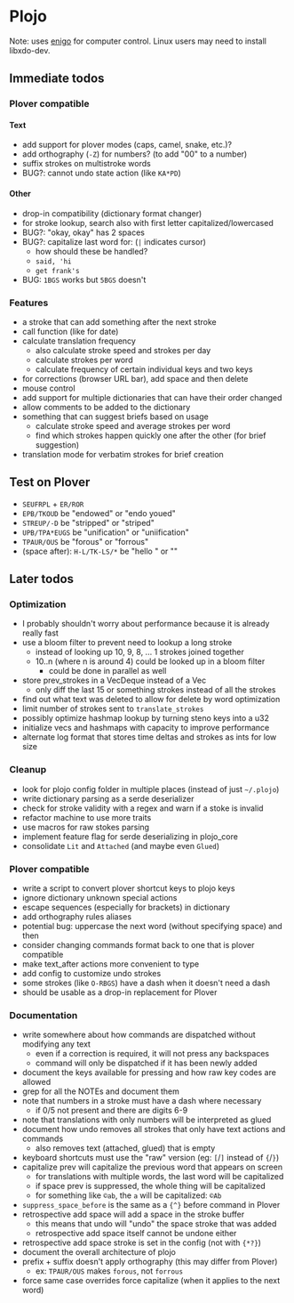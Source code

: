 # Plojo

Note: uses [enigo](https://crates.io/crates/enigo) for computer control. Linux
users may need to install libxdo-dev.

## Immediate todos

### Plover compatible

#### Text
- add support for plover modes (caps, camel, snake, etc.)?
- add orthography (`-Z`) for numbers? (to add "00" to a number)
- suffix strokes on multistroke words
- BUG?: cannot undo state action (like `KA*PD`)

#### Other
- drop-in compatibility (dictionary format changer)
- for stroke lookup, search also with first letter capitalized/lowercased
- BUG?: "okay, okay" has 2 spaces
- BUG?: capitalize last word for: (`|` indicates cursor)
  - how should these be handled?
  - `said, 'hi`
  - `get frank's`
- BUG: `1BGS` works but `5BGS` doesn't

### Features

- a stroke that can add something after the next stroke
- call function (like for date)
- calculate translation frequency
  - also calculate stroke speed and strokes per day
  - calculate strokes per word
  - calculate frequency of certain individual keys and two keys
- for corrections (browser URL bar), add space and then delete
- mouse control
- add support for multiple dictionaries that can have their order changed
- allow comments to be added to the dictionary
- something that can suggest briefs based on usage
  - calculate stroke speed and average strokes per word
  - find which strokes happen quickly one after the other (for brief suggestion)
- translation mode for verbatim strokes for brief creation

## Test on Plover
- `SEUFRPL` + `ER/ROR`
- `EPB/TKOUD` be "endowed" or "endo youed"
- `STREUP/-D` be "stripped" or "striped"
- `UPB/TPA*EUGS` be "unification" or "uniification"
- `TPAUR/OUS` be "forous" or "forrous"
- (space after): `H-L/TK-LS/*` be "hello " or ""

## Later todos

### Optimization
- I probably shouldn't worry about performance because it is already really fast
- use a bloom filter to prevent need to lookup a long stroke
  - instead of looking up 10, 9, 8, ... 1 strokes joined together
  - 10..n (where n is around 4) could be looked up in a bloom filter
    - could be done in parallel as well
- store prev_strokes in a VecDeque instead of a Vec
  - only diff the last 15 or something strokes instead of all the strokes
- find out what text was deleted to allow for delete by word optimization
- limit number of strokes sent to `translate_strokes`
- possibly optimize hashmap lookup by turning steno keys into a u32
- initialize vecs and hashmaps with capacity to improve performance
- alternate log format that stores time deltas and strokes as ints for low size

### Cleanup
- look for plojo config folder in multiple places (instead of just `~/.plojo`)
- write dictionary parsing as a serde deserializer
- check for stroke validity with a regex and warn if a stoke is invalid
- refactor machine to use more traits
- use macros for raw stokes parsing
- implement feature flag for serde deserializing in plojo_core
- consolidate `Lit` and `Attached` (and maybe even `Glued`)

### Plover compatible
- write a script to convert plover shortcut keys to plojo keys
- ignore dictionary unknown special actions
- escape sequences (especially for brackets) in dictionary
- add orthography rules aliases
- potential bug: uppercase the next word (without specifying space) and then
- consider changing commands format back to one that is plover compatible
- make text_after actions more convenient to type
- add config to customize undo strokes
- some strokes (like `O-RBGS`) have a dash when it doesn't need a dash
- should be usable as a drop-in replacement for Plover

### Documentation
- write somewhere about how commands are dispatched without modifying any text
  - even if a correction is required, it will not press any backspaces
  - command will only be dispatched if it has been newly added
- document the keys available for pressing and how raw key codes are allowed
- grep for all the NOTEs and document them
- note that numbers in a stroke must have a dash where necessary
  - if 0/5 not present and there are digits 6-9
- note that translations with only numbers will be interpreted as glued
- document how undo removes all strokes that only have text actions and commands
  - also removes text (attached, glued) that is empty
- keyboard shortcuts must use the "raw" version (eg: `[`/`]` instead of `{`/`}`)
- capitalize prev will capitalize the previous word that appears on screen
  - for translations with multiple words, the last word will be capitalized
  - if space prev is suppressed, the whole thing will be capitalized
  - for something like `©ab`, the `a` will be capitalized: `©Ab`
- `suppress_space_before` is the same as a `{^}` before command in Plover
- retrospective add space will add a space in the stroke buffer
  - this means that undo will "undo" the space stroke that was added
  - retrospective add space itself cannot be undone either
- retrospective add space stroke is set in the config (not with `{*?}`)
- document the overall architecture of plojo
- prefix + suffix doesn't apply orthography (this may differ from Plover)
  - ex: `TPAUR/OUS` makes `forous`, not `forrous`
- force same case overrides force capitalize (when it applies to the next word)
